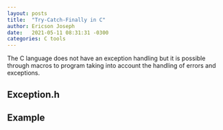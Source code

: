 ```yaml
---
layout: posts
title:  "Try-Catch-Finally in C"
author: Ericson Joseph
date:   2021-05-11 08:31:31 -0300
categories: C tools
---
```


The C language does not have an exception handling but it is possible through macros to program taking into account the handling of errors and exceptions.

## Exception.h

<script src="https://gist.github.com/ericsonj/e73edbb71138a322a3a0a97b8c18bdc7.js"></script>

## Example

<script src="https://gist.github.com/ericsonj/2b799a0abe922a9d617db926deff68c8.js"></script>
